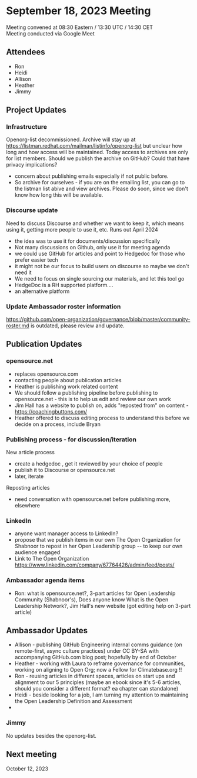 # September 18, 2023 Meeting
Meeting convened at 08:30 Eastern / 13:30 UTC / 14:30 CET  
Meeting conducted via Google Meet

## Attendees
- Ron
- Heidi
- Allison
- Heather 
- Jimmy


## Project Updates
### Infrastructure
Openorg-list decommissioned. Archive will stay up at https://listman.redhat.com/mailman/listinfo/openorg-list but unclear how long and how access will be maintained. Today access to archives are only for list members. Should we publish the archive on GitHub? Could that have privacy implications?
- concern about publishing emails especially if not public before. 
- So archive for ourselves - if you are on the emailing list, you can go to the listman list abive and view archives. Please do soon, since we don't know how long this will be available. 



### Discourse update
Need to discuss Discourse and whether we want to keep it, which means using it, getting more people to use it, etc. Runs out April 2024 
- the idea was to use it for documents/discussion specifically
- Not many discussions on Github, only use it for meeting agenda
- we could use GitHub for articles and point to Hedgedoc for those who prefer easier tech
- it might not be our focus to build users on discourse so maybe we don't need it
- We need to focus on single sourcing our materials, and let this tool go 
- HedgeDoc is a RH supported platform....
- an alternative platform 

### Update Ambassador roster information
https://github.com/open-organization/governance/blob/master/community-roster.md is outdated, please review and update.


## Publication Updates

### opensource.net
- replaces opensource.com
- contacting people about publication articles 
- Heather is publishing work related content
- We should follow a publishing pipeline before publishing to opensource.net - this is to help us edit and review our own work 
- Jim Hall has a website to publish on, adds "reposted from" on content - https://coachingbuttons.com/ 
- Heather offered to discuss editing process to understand this before we decide on a process, include Bryan

### Publishing process - for discussion/iteration

New article process
- create a hedgedoc , get it reviewed by your choice of people
- publish it to Discourse or opensource.net 
- later, iterate

Reposting articles 
- need conversation with opensource.net before publishing more, elsewhere 


### LinkedIn 
- anyone want manager access to LinkedIn? 
- propose that we publish items in our own The Open Organization for Shabnoor to repost in her Open Leadership group 
-- to keep our own audience engaged
- Link to The Open Organization https://www.linkedin.com/company/67764426/admin/feed/posts/


### Ambassador agenda items 
- Ron: what is opensource.net?, 3-part articles for Open Leadership Community (Shabnoor's), Does anyone know What is the Open Leadership Network?, Jim Hall's new website (got editing help on 3-part article) 

## Ambassador Updates
- Allison - publishing GitHub Engineering internal comms guidance (on remote-first, async culture practices) under CC BY-SA with accompanying GitHub.com blog post; hopefully by end of October 
- Heather - working with Laura to reframe governance for communities, working on aligning to Open Org; now a Fellow for Climatebase.org !! 
- Ron - reusing articles in different spaces, articles on start ups and alignment to our 5 principles (maybe an ebook since it's 5-6 articles, should you consider a different format? ea chapter can standalone) 
- Heidi - beside looking for a job, I am turning my attention to maintaining the Open Leadership Definition and Assessment
- 
### Jimmy
No updates besides the openorg-list.

## Next meeting
October 12, 2023
